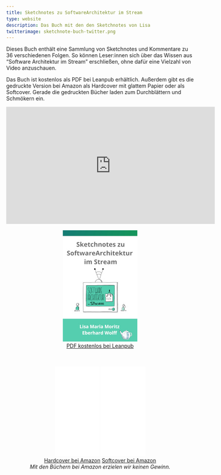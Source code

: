 ```yaml
---
title: Sketchnotes zu SoftwareArchitektur im Stream
type: website
description: Das Buch mit den den Sketchnotes von Lisa
twitterimage: sketchnote-buch-twitter.png
---
```


Dieses Buch enthält eine Sammlung von Sketchnotes und Kommentare zu 36
verschiedenen Folgen. So können Leser:innen sich über das Wissen aus
“Software Architektur im Stream” erschließen, ohne dafür eine Vielzahl
von Video anzuschauen.

Das Buch ist kostenlos als PDF bei Leanpub erhältlich. Außerdem gibt
es die gedruckte Version bei Amazon als Hardcover mit glattem Papier
oder als Softcover. Gerade die gedruckten Bücher laden zum
Durchblättern und Schmökern ein. 

<center>

<div aclass="embed-container"> <iframe width="560" height="315"
src="https://www.youtube-nocookie.com/embed/vzTXJKrpbcY"
frameborder="0" allow="accelerometer; autoplay; clipboard-write;
encrypted-media; gyroscope; picture-in-picture"
allowfullscreen></iframe> </div>

<a href="https://leanpub.com/softwarearchitektur-im-stream/"> <img
src="sketchnote-buch.jpg" /> <br /> PDF kostenlos bei Leanpub </a>

<br />

<br />

<iframe style="width:120px;height:240px;" marginwidth="0"
    marginheight="0" scrolling="no" frameborder="0"
    src="//ws-eu.amazon-adsystem.com/widgets/q?ServiceVersion=20070822&OneJS=1&Operation=GetAdHtml&MarketPlace=DE&source=ac&ref=tf_til&ad_type=product_link&tracking_id=springbuch-21&marketplace=amazon&amp;region=DE&placement=B09BGPD661&asins=B09BGPD661&linkId=591aaae411014963a7e1207c84f12189&show_border=false&link_opens_in_new_window=false&price_color=333333&title_color=0066c0&bg_color=ffffff"
    > </iframe>

<iframe style="width:120px;height:240px;" marginwidth="0"
    marginheight="0" scrolling="no" frameborder="0"
    src="//ws-eu.amazon-adsystem.com/widgets/q?ServiceVersion=20070822&OneJS=1&Operation=GetAdHtml&MarketPlace=DE&source=ac&ref=qf_sp_asin_til&ad_type=product_link&tracking_id=springbuch-21&marketplace=amazon&amp;region=DE&placement=B09BLWRJNZ&asins=B09BLWRJNZ&linkId=a7ca4031c54a91dcf61f3e035b99ad17&show_border=false&link_opens_in_new_window=false&price_color=333333&title_color=0066c0&bg_color=ffffff" >
		</iframe>

<br />
<a target="_blank"
href="https://www.amazon.de/gp/product/B09BGPD661/ref=as_li_tl?ie=UTF8&camp=1638&creative=6742&creativeASIN=B09BGPD661&linkCode=as2&tag=springbuch-21&linkId=28ce8cd1a77df64c1e7865bad5e2f5e7">Hardcover
bei Amazon</a>
<a target="_blank" href="https://www.amazon.de/gp/product/B09BLWRJNZ/ref=as_li_tl?ie=UTF8&camp=1638&creative=6742&creativeASIN=B09BLWRJNZ&linkCode=as2&tag=springbuch-21&linkId=6390eb1d135f0e93a558b96a42f26a7d">Softcover
bei Amazon</a>

<br />
<em>Mit den Büchern bei Amazon erzielen wir keinen Gewinn.</em>

</center>
